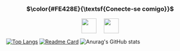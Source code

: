 
<h3 align="center">$\color{#FE428E}{\textsf{Conecte-se comigo}}$</h3>

<div align="center">

<a href="your link" target="blank"><img align="center" src="https://cdn.jsdelivr.net/npm/simple-icons@3.0.1/icons/linkedin.svg" alt="" height="40" width="40" /></a>
<a> &nbsp; </a>
<a> &nbsp; </a>
<a href="your link" target="blank"><img align="center" src="https://cdn.jsdelivr.net/npm/simple-icons@3.0.1/icons/gmail.svg" alt="" height="40" width="40" /></a>

</div>


[![Top Langs](https://github-readme-stats.vercel.app/api/top-langs/?username=danielgomes775&layout=donut-vertical&theme=radical)](https://github.com/danielgomes775/github-readme-stats)
[![Readme Card](https://github-readme-stats.vercel.app/api/pin/?username=danielgomes775&repo=Websites_Study_Projects&theme=radical)](https://github.com/danielgomes775/github-readme-stats)
![Anurag's GitHub stats](https://github-readme-stats.vercel.app/api?username=danielgomes775&show_icons=true&theme=radical)


